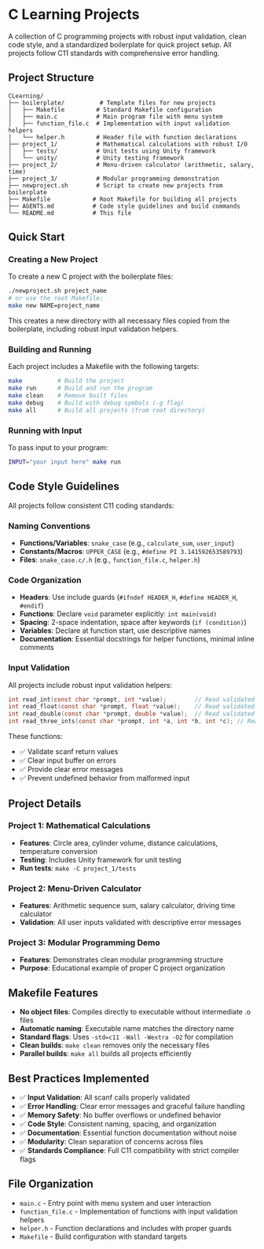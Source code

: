 # C Learning Projects

A collection of C programming projects with robust input validation, clean code style, and a standardized boilerplate for quick project setup. All projects follow C11 standards with comprehensive error handling.

## Project Structure

```
CLearning/
├── boilerplate/          # Template files for new projects
│   ├── Makefile         # Standard Makefile configuration
│   ├── main.c           # Main program file with menu system
│   ├── function_file.c  # Implementation with input validation helpers
│   └── helper.h         # Header file with function declarations
├── project_1/           # Mathematical calculations with robust I/O
│   ├── tests/           # Unit tests using Unity framework
│   └── unity/           # Unity testing framework
├── project_2/           # Menu-driven calculator (arithmetic, salary, time)
├── project_3/           # Modular programming demonstration
├── newproject.sh        # Script to create new projects from boilerplate
├── Makefile            # Root Makefile for building all projects
├── AGENTS.md           # Code style guidelines and build commands
└── README.md           # This file
```

## Quick Start

### Creating a New Project

To create a new C project with the boilerplate files:

```bash
./newproject.sh project_name
# or use the root Makefile:
make new NAME=project_name
```

This creates a new directory with all necessary files copied from the boilerplate, including robust input validation helpers.

### Building and Running

Each project includes a Makefile with the following targets:

```bash
make          # Build the project
make run      # Build and run the program
make clean    # Remove built files
make debug    # Build with debug symbols (-g flag)
make all      # Build all projects (from root directory)
```

### Running with Input

To pass input to your program:

```bash
INPUT="your input here" make run
```

## Code Style Guidelines

All projects follow consistent C11 coding standards:

### Naming Conventions
- **Functions/Variables**: `snake_case` (e.g., `calculate_sum`, `user_input`)
- **Constants/Macros**: `UPPER_CASE` (e.g., `#define PI 3.141592653589793`)
- **Files**: `snake_case.c/.h` (e.g., `function_file.c`, `helper.h`)

### Code Organization
- **Headers**: Use include guards (`#ifndef HEADER_H`, `#define HEADER_H`, `#endif`)
- **Functions**: Declare `void` parameter explicitly: `int main(void)`
- **Spacing**: 2-space indentation, space after keywords (`if (condition)`)
- **Variables**: Declare at function start, use descriptive names
- **Documentation**: Essential docstrings for helper functions, minimal inline comments

### Input Validation
All projects include robust input validation helpers:

```c
int read_int(const char *prompt, int *value);        // Read validated integer
int read_float(const char *prompt, float *value);    // Read validated float  
int read_double(const char *prompt, double *value);  // Read validated double
int read_three_ints(const char *prompt, int *a, int *b, int *c); // Read three integers
```

These functions:
- ✅ Validate scanf return values
- ✅ Clear input buffer on errors
- ✅ Provide clear error messages
- ✅ Prevent undefined behavior from malformed input

## Project Details

### Project 1: Mathematical Calculations
- **Features**: Circle area, cylinder volume, distance calculations, temperature conversion
- **Testing**: Includes Unity framework for unit testing
- **Run tests**: `make -C project_1/tests`

### Project 2: Menu-Driven Calculator  
- **Features**: Arithmetic sequence sum, salary calculator, driving time calculator
- **Validation**: All user inputs validated with descriptive error messages

### Project 3: Modular Programming Demo
- **Features**: Demonstrates clean modular programming structure
- **Purpose**: Educational example of proper C project organization

## Makefile Features

- **No object files**: Compiles directly to executable without intermediate .o files
- **Automatic naming**: Executable name matches the directory name  
- **Standard flags**: Uses `-std=c11 -Wall -Wextra -O2` for compilation
- **Clean builds**: `make clean` removes only the necessary files
- **Parallel builds**: `make all` builds all projects efficiently

## Best Practices Implemented

- ✅ **Input Validation**: All scanf calls properly validated
- ✅ **Error Handling**: Clear error messages and graceful failure handling  
- ✅ **Memory Safety**: No buffer overflows or undefined behavior
- ✅ **Code Style**: Consistent naming, spacing, and organization
- ✅ **Documentation**: Essential function documentation without noise
- ✅ **Modularity**: Clean separation of concerns across files
- ✅ **Standards Compliance**: Full C11 compatibility with strict compiler flags

## File Organization

- `main.c` - Entry point with menu system and user interaction
- `function_file.c` - Implementation of functions with input validation helpers  
- `helper.h` - Function declarations and includes with proper guards
- `Makefile` - Build configuration with standard targets